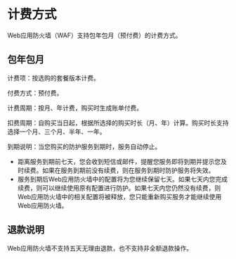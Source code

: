 # 计费方式

Web应用防火墙（WAF）支持包年包月（预付费）的计费方式。

## 包年包月

计费项：按选购的套餐版本计费。

付费方式：预付费。

计费周期：按月、年计费，购买时生成账单付费。

扣费周期：自购买当日起，根据所选择的购买时长（月、年）计算。购买时长支持选择一个月、三个月、半年、一年。

到期说明：当您购买的防护服务到期时，服务自动停止。

-   距离服务到期前七天，您会收到短信或邮件，提醒您服务即将到期并提示您及时续费。如果在服务到期前没有续费，则在服务到期时防护服务将失效。
-   服务到期后Web应用防火墙中的配置将为您继续保留七天。如果七天内您完成续费，则可以继续使用原有配置进行防护。如果七天内您仍然没有续费，则Web应用防火墙中的相关配置将被释放，您只能重新购买服务才能继续使用Web应用防火墙。

## 退款说明

Web应用防火墙不支持五天无理由退款，也不支持非全额退款操作。

